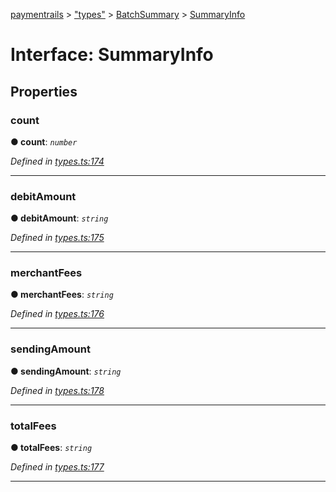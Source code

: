[paymentrails](../README.md) > ["types"](../modules/_types_.md) > [BatchSummary](../modules/_types_.batchsummary.md) > [SummaryInfo](../interfaces/_types_.batchsummary.summaryinfo.md)



# Interface: SummaryInfo


## Properties
<a id="count"></a>

###  count

**●  count**:  *`number`* 

*Defined in [types.ts:174](https://github.com/PaymentRails/javascript-sdk/blob/e46ce8e/lib/types.ts#L174)*





___

<a id="debitamount"></a>

###  debitAmount

**●  debitAmount**:  *`string`* 

*Defined in [types.ts:175](https://github.com/PaymentRails/javascript-sdk/blob/e46ce8e/lib/types.ts#L175)*





___

<a id="merchantfees"></a>

###  merchantFees

**●  merchantFees**:  *`string`* 

*Defined in [types.ts:176](https://github.com/PaymentRails/javascript-sdk/blob/e46ce8e/lib/types.ts#L176)*





___

<a id="sendingamount"></a>

###  sendingAmount

**●  sendingAmount**:  *`string`* 

*Defined in [types.ts:178](https://github.com/PaymentRails/javascript-sdk/blob/e46ce8e/lib/types.ts#L178)*





___

<a id="totalfees"></a>

###  totalFees

**●  totalFees**:  *`string`* 

*Defined in [types.ts:177](https://github.com/PaymentRails/javascript-sdk/blob/e46ce8e/lib/types.ts#L177)*





___


